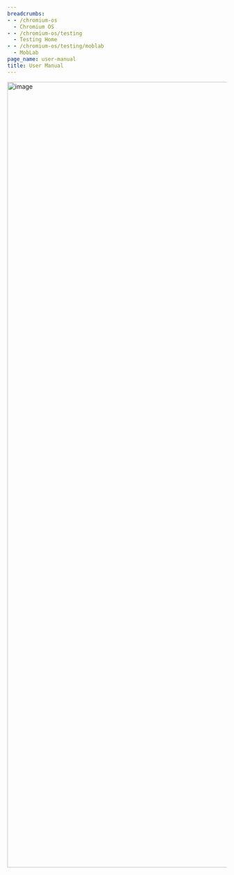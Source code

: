```yaml
---
breadcrumbs:
- - /chromium-os
  - Chromium OS
- - /chromium-os/testing
  - Testing Home
- - /chromium-os/testing/moblab
  - MobLab
page_name: user-manual
title: User Manual
---
```


<img alt="image" src="http://www.google.com/chart" height=1800 width=1000>